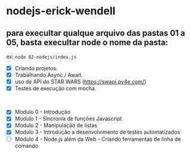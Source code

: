 # nodejs-erick-wendell

## para execultar qualque arquivo das pastas 01 a 05, basta execultar node o nome da pasta:

ex: ```node 02-nodejs/index.js```

- [x] Criando projetos.
- [x] Trabalhando Async / Await.
- [x] uso de API do STAR WARS (https://swapi.py4e.com/)
- [x] Testes de execução com mocha.

<br>

- [x] Modulo 0 - Introdução
- [x] Modulo 1 - Sincronia de funções Javascript
- [x] Modulo 2 - Manipulação de listas
- [x] Modulo 3 - Introdução a desenvolvimento de testes automatizados
- [ ] Módulo 4 - Node.js além da Web - Criando ferramentas de linha de comando
